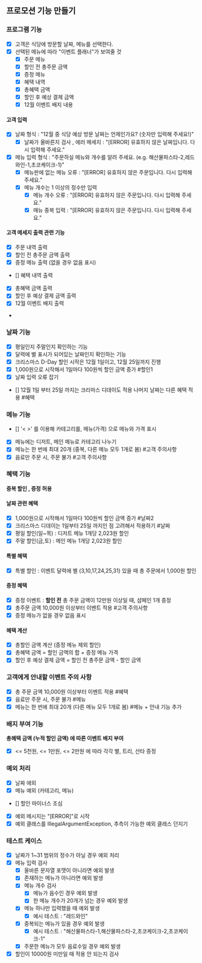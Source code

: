 ## 프로모션 기능 만들기

### 프로그램 기능
- [X] 고객은 식당에 방문할 날짜, 메뉴를 선택한다.
- [X] 선택된 메뉴에 따라 "이벤트 플래너"가 보여줄 것
  - [X] 주문 메뉴
  - [X] 할인 전 총주문 금액
  - [X] 증정 메뉴
  - [X] 혜택 내역
  - [X] 총혜택 금액
  - [X] 할인 후 예상 결제 금액
  - [x] 12월 이벤트 배지 내용
  
#### 고객 입력
  - [X] 날짜 형식 : "12월 중 식당 예상 방문 날짜는 언제인가요? (숫자만 입력해 주세요!)"
    - [X] 날짜가 올바른지 검사 , 에러 메세지 : "[ERROR] 유효하지 않은 날짜입니다. 다시 입력해 주세요."
  - [X] 메뉴 입력 형식 : "주문하실 메뉴와 개수를 알려 주세요. (e.g. 해산물파스타-2,레드와인-1,초코케이크-1)"
    - [X] 메뉴판에 없는 메뉴 오류 : "[ERROR] 유효하지 않은 주문입니다. 다시 입력해 주세요."
    - [X] 메뉴 개수는 1 이상의 정수만 입력
      - [X] 메뉴 개수 오류 : "[ERROR] 유효하지 않은 주문입니다. 다시 입력해 주세요."
      - [X] 매뉴 중복 입력 : "[ERROR] 유효하지 않은 주문입니다. 다시 입력해 주세요."

#### 고객 메세지 출력 관련 기능
- [X] 주문 내역 출력
- [X] 할인 전 총주문 금액 출력
- [X] 증정 메뉴 출력 (없을 경우 없음 표시)
- [] 혜택 내역 출력
- [X] 총혜택 금액 출력
- [X] 할인 후 예상 결제 금액 출력
- [X] 12월 이벤트 배지 출력
- 
### 날짜 기능
- [X] 평일인지 주말인지 확인하는 기능
- [X] 달력에 별 표시가 되어있는 날짜인지 확인하는 기능
- [X] 크리스마스 D-Day 할인 시작은 12월 1일이고, 12월 25일까지 진행
- [X] 1,000원으로 시작해서 1일마다 100원씩 할인 금액 증가 #할인1
- [X] 날짜 입력 오류 잡기
- [] 12월 1일 부터 25일 까지는 크리마스 디데이도 적용 나머지 날짜는 다른 혜택 적용 #혜택

### 메뉴 기능
- [] '< >' 를 이용해 카테고리를, 메뉴(가격) 으로 메뉴와 가격 표시
- [X] 메뉴에는 디저트, 메인 메뉴로 카테고리 나누기
- [X] 메뉴는 한 번에 최대 20개 (중복, 다른 메뉴 모두 1개로 봄) #고객 주의사항
- [X] 음료만 주문 시, 주문 불가 #고객 주의사항

### 혜택 기능
<b>중복 할인 , 증정 허용</b><br>
#### 날짜 관련 혜택
- [X] 1,000원으로 시작해서 1일마다 100원씩 할인 금액 증가 #날짜2
- [X] 크리스마스 디데이는 1일부터 25일 까지인 점 고려해서 적용하기 #날짜
- [X] 평일 할인(일~목) : 디저트 메뉴 1개당 2,023원 할인
- [X] 주말 할인(금,토) : 메인 메뉴 1개당 2,023원 할인 
#### 특별 혜택
- [X] 특별 할인 : 이벤트 달력에 별 (3,10,17,24,25,31) 있을 때 총 주문에서 1,000원 할인
#### 증정 혜택
- [X] 증정 이벤트 : <b>할인 전</b> 총 주문 금액이 12만원 이상일 때, 샴페인 1개 증정
- [X] 총주문 금액 10,000원 이상부터 이벤트 적용 #고객 주의사항
- [X] 증정 메뉴가 없을 경우 없음 표시
#### 혜택 계산
- [X] 총할인 금액 계산 (증정 메뉴 제외 할인)
- [X] 총혜택 금액 = 할인 금액의 합 + 증정 메뉴 가격
- [X] 할인 후 예상 결제 금액 = 할인 전 총주문 금액 - 할인 금액

### 고객에게 안내할 이벤트 주의 사항
- [X] 총 주문 금액 10,000원 이상부터 이벤트 적용 #혜택
- [X] 음료만 주문 시, 주문 불가 #메뉴
- [X] 메뉴는 한 번에 최대 20개 (다른 메뉴 모두 1개로 봄) #메뉴 + 안내 기능 추가

### 배지 부여 기능
<b>총혜택 금액 (누적 할인 금액) 에 따른 이벤트 배지 부여</b><br>
- [X] <= 5천원, <= 1만원, <= 2만원 에 따라 각각 별, 트리, 산타 증정

### 예외 처리
- [X] 날짜 에외
- [X] 메뉴 예외 (카테고리, 메뉴)
- [] 할인 마이너스 조심
- [X] 예외 메시지는 "[ERROR]"로 시작
- [X] 예외 클래스를 IllegalArgumentException, 추측이 가능한 예외 클래스 던지기

### 테스트 케이스
- [X] 날짜가 1~31 범위의 정수가 아닐 경우 예외 처리
- [X] 메뉴 입력 검사
  - [X] 올바른 문자열 포맷이 아니라면 예외 발생
  - [X] 존재하는 메뉴가 아니라면 예외 발생
  - [X] 메뉴 개수 검사
    - [X] 메뉴가 음수인 경우 예외 발생
    - [X] 한 메뉴 개수가 20개가 넘는 경우 예외 발생
  - [X] 메뉴 하나만 입력했을 때 예외 발생
    - [X] 예시 테스트 : "레드와인"
  - [X] 중복되는 메뉴가 있을 경우 예외 발생
    - [X] 예시 테스트 : "해산물파스타-1,해산물파스타-2,초코케이크-2,초코케이크-1"
  - [X] 주문한 메뉴가 모두 음료수일 경우 예외 발생
- [X] 할인이 10000원 미만일 때 적용 안 되는지 검사